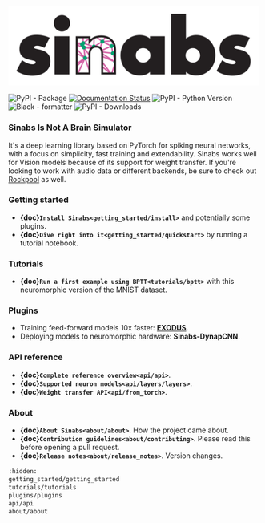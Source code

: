 <img src="_static/sinabs-logo-lowercase.png" alt="logo" width="500"/>

![PyPI - Package](https://img.shields.io/pypi/v/sinabs.svg) 
[![Documentation Status](https://img.shields.io/badge/docs-ok-green)](https://aictx.gitlab.io/sinabs) 
![PyPI - Python Version](https://img.shields.io/pypi/pyversions/sinabs?logo=python) 
![Black - formatter](https://img.shields.io/badge/code%20style-black-black) 
![PyPI - Downloads](https://img.shields.io/pypi/dd/sinabs)

### **Sinabs Is Not A Brain Simulator**
It's a deep learning library based on PyTorch for spiking neural networks, with a focus on simplicity, fast training and extendability. Sinabs works well for Vision models because of its support for weight transfer. If you're looking to work with audio data or different backends, be sure to check out [Rockpool](https://rockpool.ai/) as well.

### Getting started
* **{doc}`Install Sinabs<getting_started/install>`** and potentially some plugins.
* **{doc}`Dive right into it<getting_started/quickstart>`** by running a tutorial notebook.

### Tutorials
* **{doc}`Run a first example using BPTT<tutorials/bptt>`** with this neuromorphic version of the MNIST dataset.

### Plugins
* Training feed-forward models 10x faster: **[EXODUS](https://www.youtube.com/watch?v=u95JTXzyHyA)**.
* Deploying models to neuromorphic hardware: **Sinabs-DynapCNN**.

### API reference
* **{doc}`Complete reference overview<api/api>`**. 
* **{doc}`Supported neuron models<api/layers/layers>`**.
* **{doc}`Weight transfer API<api/from_torch>`**. 

### About
* **{doc}`About Sinabs<about/about>`**. How the project came about.
* **{doc}`Contribution guidelines<about/contributing>`**. Please read this before opening a pull request.
* **{doc}`Release notes<about/release_notes>`**. Version changes.

```{toctree}
:hidden:
getting_started/getting_started
tutorials/tutorials
plugins/plugins
api/api
about/about
```
